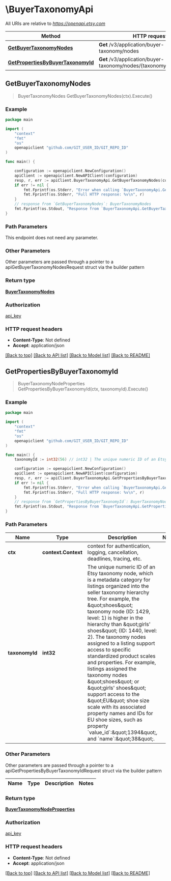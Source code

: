 # \BuyerTaxonomyApi

All URIs are relative to *https://openapi.etsy.com*

Method | HTTP request | Description
------------- | ------------- | -------------
[**GetBuyerTaxonomyNodes**](BuyerTaxonomyApi.md#GetBuyerTaxonomyNodes) | **Get** /v3/application/buyer-taxonomy/nodes | 
[**GetPropertiesByBuyerTaxonomyId**](BuyerTaxonomyApi.md#GetPropertiesByBuyerTaxonomyId) | **Get** /v3/application/buyer-taxonomy/nodes/{taxonomy_id}/properties | 



## GetBuyerTaxonomyNodes

> BuyerTaxonomyNodes GetBuyerTaxonomyNodes(ctx).Execute()





### Example

```go
package main

import (
    "context"
    "fmt"
    "os"
    openapiclient "github.com/GIT_USER_ID/GIT_REPO_ID"
)

func main() {

    configuration := openapiclient.NewConfiguration()
    apiClient := openapiclient.NewAPIClient(configuration)
    resp, r, err := apiClient.BuyerTaxonomyApi.GetBuyerTaxonomyNodes(context.Background()).Execute()
    if err != nil {
        fmt.Fprintf(os.Stderr, "Error when calling `BuyerTaxonomyApi.GetBuyerTaxonomyNodes``: %v\n", err)
        fmt.Fprintf(os.Stderr, "Full HTTP response: %v\n", r)
    }
    // response from `GetBuyerTaxonomyNodes`: BuyerTaxonomyNodes
    fmt.Fprintf(os.Stdout, "Response from `BuyerTaxonomyApi.GetBuyerTaxonomyNodes`: %v\n", resp)
}
```

### Path Parameters

This endpoint does not need any parameter.

### Other Parameters

Other parameters are passed through a pointer to a apiGetBuyerTaxonomyNodesRequest struct via the builder pattern


### Return type

[**BuyerTaxonomyNodes**](BuyerTaxonomyNodes.md)

### Authorization

[api_key](../README.md#api_key)

### HTTP request headers

- **Content-Type**: Not defined
- **Accept**: application/json

[[Back to top]](#) [[Back to API list]](../README.md#documentation-for-api-endpoints)
[[Back to Model list]](../README.md#documentation-for-models)
[[Back to README]](../README.md)


## GetPropertiesByBuyerTaxonomyId

> BuyerTaxonomyNodeProperties GetPropertiesByBuyerTaxonomyId(ctx, taxonomyId).Execute()





### Example

```go
package main

import (
    "context"
    "fmt"
    "os"
    openapiclient "github.com/GIT_USER_ID/GIT_REPO_ID"
)

func main() {
    taxonomyId := int32(56) // int32 | The unique numeric ID of an Etsy taxonomy node, which is a metadata category for listings organized into the seller taxonomy hierarchy tree. For example, the \"shoes\" taxonomy node (ID: 1429, level: 1) is higher in the hierarchy than \"girls' shoes\" (ID: 1440, level: 2). The taxonomy nodes assigned to a listing support access to specific standardized product scales and properties. For example, listings assigned the taxonomy nodes \"shoes\" or \"girls' shoes\" support access to the \"EU\" shoe size scale with its associated property names and IDs for EU shoe sizes, such as property `value_id`:\"1394\", and `name`:\"38\".

    configuration := openapiclient.NewConfiguration()
    apiClient := openapiclient.NewAPIClient(configuration)
    resp, r, err := apiClient.BuyerTaxonomyApi.GetPropertiesByBuyerTaxonomyId(context.Background(), taxonomyId).Execute()
    if err != nil {
        fmt.Fprintf(os.Stderr, "Error when calling `BuyerTaxonomyApi.GetPropertiesByBuyerTaxonomyId``: %v\n", err)
        fmt.Fprintf(os.Stderr, "Full HTTP response: %v\n", r)
    }
    // response from `GetPropertiesByBuyerTaxonomyId`: BuyerTaxonomyNodeProperties
    fmt.Fprintf(os.Stdout, "Response from `BuyerTaxonomyApi.GetPropertiesByBuyerTaxonomyId`: %v\n", resp)
}
```

### Path Parameters


Name | Type | Description  | Notes
------------- | ------------- | ------------- | -------------
**ctx** | **context.Context** | context for authentication, logging, cancellation, deadlines, tracing, etc.
**taxonomyId** | **int32** | The unique numeric ID of an Etsy taxonomy node, which is a metadata category for listings organized into the seller taxonomy hierarchy tree. For example, the \&quot;shoes\&quot; taxonomy node (ID: 1429, level: 1) is higher in the hierarchy than \&quot;girls&#39; shoes\&quot; (ID: 1440, level: 2). The taxonomy nodes assigned to a listing support access to specific standardized product scales and properties. For example, listings assigned the taxonomy nodes \&quot;shoes\&quot; or \&quot;girls&#39; shoes\&quot; support access to the \&quot;EU\&quot; shoe size scale with its associated property names and IDs for EU shoe sizes, such as property &#x60;value_id&#x60;:\&quot;1394\&quot;, and &#x60;name&#x60;:\&quot;38\&quot;. | 

### Other Parameters

Other parameters are passed through a pointer to a apiGetPropertiesByBuyerTaxonomyIdRequest struct via the builder pattern


Name | Type | Description  | Notes
------------- | ------------- | ------------- | -------------


### Return type

[**BuyerTaxonomyNodeProperties**](BuyerTaxonomyNodeProperties.md)

### Authorization

[api_key](../README.md#api_key)

### HTTP request headers

- **Content-Type**: Not defined
- **Accept**: application/json

[[Back to top]](#) [[Back to API list]](../README.md#documentation-for-api-endpoints)
[[Back to Model list]](../README.md#documentation-for-models)
[[Back to README]](../README.md)

